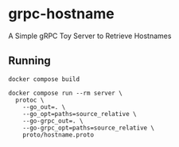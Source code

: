 # grpc-hostname

A Simple gRPC Toy Server to Retrieve Hostnames

## Running

```
docker compose build
```

```
docker compose run --rm server \
  protoc \
    --go_out=. \
    --go_opt=paths=source_relative \
    --go-grpc_out=. \
    --go-grpc_opt=paths=source_relative \
    proto/hostname.proto
```
